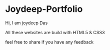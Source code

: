 # Joydeep-Portfolio
 Hi, I am joydeep Das

All these websites are build with HTML5 & CSS3

feel free to share if you have any feedback